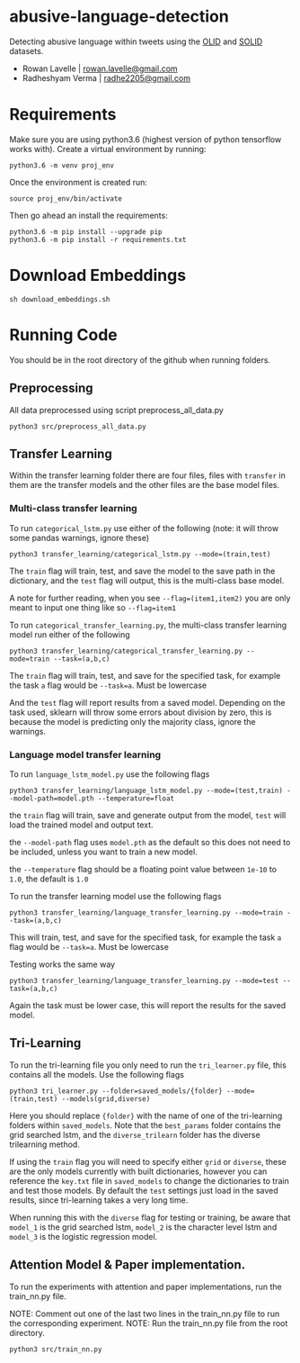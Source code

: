 # abusive-language-detection
Detecting abusive language within tweets using the [OLID](https://sites.google.com/site/offensevalsharedtask/olid) and [SOLID](https://sites.google.com/site/offensevalsharedtask/solid) datasets.

- Rowan Lavelle | <rowan.lavelle@gmail.com>
- Radheshyam Verma | <radhe2205@gmail.com>

# Requirements

Make sure you are using python3.6 (highest version of python tensorflow works with). Create a virtual environment by running:

```
python3.6 -m venv proj_env
```

Once the environment is created run:

```
source proj_env/bin/activate
```

Then go ahead an install the requirements:

```
python3.6 -m pip install --upgrade pip
python3.6 -m pip install -r requirements.txt
```

# Download Embeddings
```
sh download_embeddings.sh
```

# Running Code
You should be in the root directory of the github when running folders.

## Preprocessing
All data preprocessed using script preprocess_all_data.py

```
python3 src/preprocess_all_data.py
```

## Transfer Learning
Within the transfer learning folder there are four files, files with `transfer` in them are the transfer models and the other files are the base model files.


### Multi-class transfer learning
To run `categorical_lstm.py` use either of the following (note: it will throw some pandas warnings, ignore these)
```
python3 transfer_learning/categorical_lstm.py --mode=(train,test)
```
The `train` flag will train, test, and save the model to the save path in the dictionary, and the `test` flag will output, this is the multi-class base model.

A note for further reading, when you see `--flag=(item1,item2)` you are only meant to input one thing like so `--flag=item1`

To run `categorical_transfer_learning.py`, the multi-class transfer learning model run either of the following
```
python3 transfer_learning/categorical_transfer_learning.py --mode=train --task=(a,b,c)
```
The `train` flag will train, test, and save for the specified task, for example the task `a` flag would be `--task=a`. Must be lowercase

And the `test` flag will report results from a saved model. Depending on the task used, sklearn will throw some errors about division by zero, this is because the model is predicting only the majority class, ignore the warnings.


### Language model transfer learning
To run `language_lstm_model.py` use the following flags
```
python3 transfer_learning/language_lstm_model.py --mode=(test,train) --model-path=model.pth --temperature=float
```
the `train` flag will train, save and generate output from the model, `test` will load the trained model and output text.

the `--model-path` flag uses `model.pth` as the default so this does not need to be included, unless you want to train a new model. 

the `--temperature` flag should be a floating point value between `1e-10` to `1.0`, the default is `1.0`

To run the transfer learning model use the following flags
```
python3 transfer_learning/language_transfer_learning.py --mode=train --task=(a,b,c)
```
This will train, test, and save for the specified task, for example the task `a` flag would be `--task=a`. Must be lowercase

Testing works the same way
```
python3 transfer_learning/language_transfer_learning.py --mode=test --task=(a,b,c)
```
Again the task must be lower case, this will report the results for the saved model.


## Tri-Learning
To run the tri-learning file you only need to run the `tri_learner.py` file, this contains all the models. Use the following flags
```
python3 tri_learner.py --folder=saved_models/{folder} --mode=(train,test) --models(grid,diverse)
```

Here you should replace `{folder}` with the name of one of the tri-learning folders within `saved_models`. Note that the `best_params` folder contains the grid searched lstm, and the `diverse_trilearn` folder has the diverse trilearning method.

If using the `train` flag you will need to specify either `grid` or `diverse`, these are the only models currently with built dictionaries, however you can reference the `key.txt` file in `saved_models` to change the dictionaries to train and test those models. By default the `test` settings just load in the saved results, since tri-learning takes a very long time. 

When running this with the `diverse` flag for testing or training, be aware that `model_1` is the grid searched lstm, `model_2` is the character level lstm and `model_3` is the logistic regression model.


## Attention Model & Paper implementation.

To run the experiments with attention and paper implementations, run the train_nn.py file.

NOTE: Comment out one of the last two lines in the train_nn.py file to run the corresponding experiment.
NOTE: Run the train_nn.py file from the root directory.
```
python3 src/train_nn.py
```
